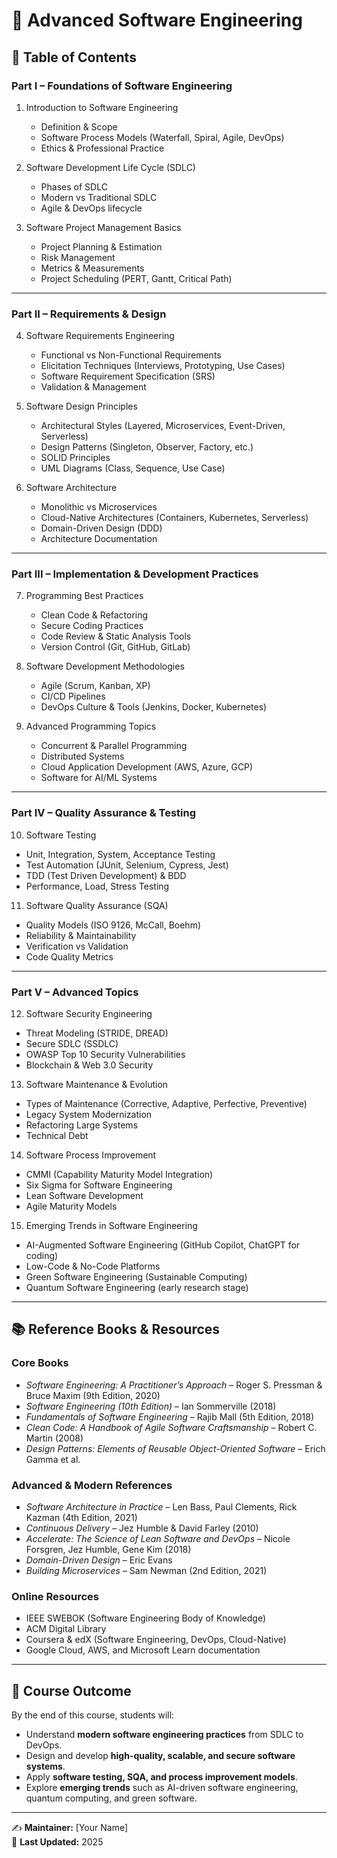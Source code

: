 # 📘 Advanced Software Engineering  

## 📑 Table of Contents  

### Part I – Foundations of Software Engineering  
1. Introduction to Software Engineering  
   - Definition & Scope  
   - Software Process Models (Waterfall, Spiral, Agile, DevOps)  
   - Ethics & Professional Practice  

2. Software Development Life Cycle (SDLC)  
   - Phases of SDLC  
   - Modern vs Traditional SDLC  
   - Agile & DevOps lifecycle  

3. Software Project Management Basics  
   - Project Planning & Estimation  
   - Risk Management  
   - Metrics & Measurements  
   - Project Scheduling (PERT, Gantt, Critical Path)  

---

### Part II – Requirements & Design  
4. Software Requirements Engineering  
   - Functional vs Non-Functional Requirements  
   - Elicitation Techniques (Interviews, Prototyping, Use Cases)  
   - Software Requirement Specification (SRS)  
   - Validation & Management  

5. Software Design Principles  
   - Architectural Styles (Layered, Microservices, Event-Driven, Serverless)  
   - Design Patterns (Singleton, Observer, Factory, etc.)  
   - SOLID Principles  
   - UML Diagrams (Class, Sequence, Use Case)  

6. Software Architecture  
   - Monolithic vs Microservices  
   - Cloud-Native Architectures (Containers, Kubernetes, Serverless)  
   - Domain-Driven Design (DDD)  
   - Architecture Documentation  

---

### Part III – Implementation & Development Practices  
7. Programming Best Practices  
   - Clean Code & Refactoring  
   - Secure Coding Practices  
   - Code Review & Static Analysis Tools  
   - Version Control (Git, GitHub, GitLab)  

8. Software Development Methodologies  
   - Agile (Scrum, Kanban, XP)  
   - CI/CD Pipelines  
   - DevOps Culture & Tools (Jenkins, Docker, Kubernetes)  

9. Advanced Programming Topics  
   - Concurrent & Parallel Programming  
   - Distributed Systems  
   - Cloud Application Development (AWS, Azure, GCP)  
   - Software for AI/ML Systems  

---

### Part IV – Quality Assurance & Testing  
10. Software Testing  
   - Unit, Integration, System, Acceptance Testing  
   - Test Automation (JUnit, Selenium, Cypress, Jest)  
   - TDD (Test Driven Development) & BDD  
   - Performance, Load, Stress Testing  

11. Software Quality Assurance (SQA)  
   - Quality Models (ISO 9126, McCall, Boehm)  
   - Reliability & Maintainability  
   - Verification vs Validation  
   - Code Quality Metrics  

---

### Part V – Advanced Topics  
12. Software Security Engineering  
   - Threat Modeling (STRIDE, DREAD)  
   - Secure SDLC (SSDLC)  
   - OWASP Top 10 Security Vulnerabilities  
   - Blockchain & Web 3.0 Security  

13. Software Maintenance & Evolution  
   - Types of Maintenance (Corrective, Adaptive, Perfective, Preventive)  
   - Legacy System Modernization  
   - Refactoring Large Systems  
   - Technical Debt  

14. Software Process Improvement  
   - CMMI (Capability Maturity Model Integration)  
   - Six Sigma for Software Engineering  
   - Lean Software Development  
   - Agile Maturity Models  

15. Emerging Trends in Software Engineering  
   - AI-Augmented Software Engineering (GitHub Copilot, ChatGPT for coding)  
   - Low-Code & No-Code Platforms  
   - Green Software Engineering (Sustainable Computing)  
   - Quantum Software Engineering (early research stage)  

---

## 📚 Reference Books & Resources  

### Core Books  
- *Software Engineering: A Practitioner’s Approach* – Roger S. Pressman & Bruce Maxim (9th Edition, 2020)  
- *Software Engineering (10th Edition)* – Ian Sommerville (2018)  
- *Fundamentals of Software Engineering* – Rajib Mall (5th Edition, 2018)  
- *Clean Code: A Handbook of Agile Software Craftsmanship* – Robert C. Martin (2008)  
- *Design Patterns: Elements of Reusable Object-Oriented Software* – Erich Gamma et al.  

### Advanced & Modern References  
- *Software Architecture in Practice* – Len Bass, Paul Clements, Rick Kazman (4th Edition, 2021)  
- *Continuous Delivery* – Jez Humble & David Farley (2010)  
- *Accelerate: The Science of Lean Software and DevOps* – Nicole Forsgren, Jez Humble, Gene Kim (2018)  
- *Domain-Driven Design* – Eric Evans  
- *Building Microservices* – Sam Newman (2nd Edition, 2021)  

### Online Resources  
- IEEE SWEBOK (Software Engineering Body of Knowledge)  
- ACM Digital Library  
- Coursera & edX (Software Engineering, DevOps, Cloud-Native)  
- Google Cloud, AWS, and Microsoft Learn documentation  

---

## 🎯 Course Outcome  
By the end of this course, students will:  
- Understand **modern software engineering practices** from SDLC to DevOps.  
- Design and develop **high-quality, scalable, and secure software systems**.  
- Apply **software testing, SQA, and process improvement models**.  
- Explore **emerging trends** such as AI-driven software engineering, quantum computing, and green software.  

---

✍️ **Maintainer:** [Your Name]  
📅 **Last Updated:** 2025  

